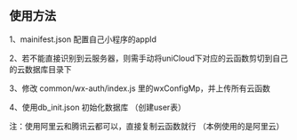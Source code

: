 ## 使用方法

1、mainifest.json 配置自己小程序的appId

2、若不能直接识别到云服务器，则需手动将uniCloud下对应的云函数剪切到自己的云数据库目录下

3、修改 common/wx-auth/index.js 里的wxConfigMp，并上传所有云函数 

4、使用db_init.json 初始化数据库 （创建user表）

注：使用阿里云和腾讯云都可以，直接复制云函数就行 （本例使用的是阿里云）